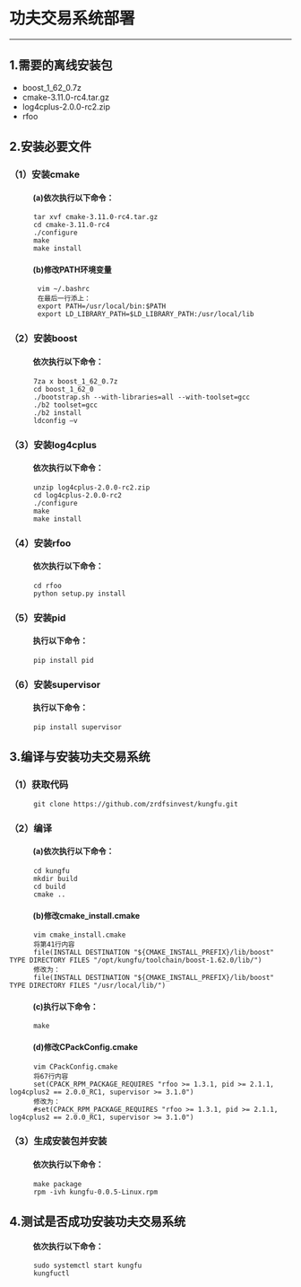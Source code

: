 ﻿# 功夫交易系统部署
-------------------
## 1.需要的离线安装包
* boost_1_62_0.7z
* cmake-3.11.0-rc4.tar.gz
* log4cplus-2.0.0-rc2.zip
* rfoo

## 2.安装必要文件
### （1）安装cmake
#### 　　　(a)依次执行以下命令：
          tar xvf cmake-3.11.0-rc4.tar.gz
          cd cmake-3.11.0-rc4
          ./configure
          make
          make install
#### 　　　(b)修改PATH环境变量
           vim ~/.bashrc
           在最后一行添上：
           export PATH=/usr/local/bin:$PATH
           export LD_LIBRARY_PATH=$LD_LIBRARY_PATH:/usr/local/lib
### （2）安装boost
#### 　　　依次执行以下命令：
          7za x boost_1_62_0.7z
          cd boost_1_62_0
          ./bootstrap.sh --with-libraries=all --with-toolset=gcc
          ./b2 toolset=gcc
          ./b2 install
          ldconfig –v
### （3）安装log4cplus
#### 　　　依次执行以下命令：
          unzip log4cplus-2.0.0-rc2.zip
          cd log4cplus-2.0.0-rc2
          ./configure
          make
          make install
### （4）安装rfoo
#### 　　　依次执行以下命令：
          cd rfoo
          python setup.py install
### （5）安装pid
#### 　　　执行以下命令：
          pip install pid
### （6）安装supervisor
#### 　　　执行以下命令：
          pip install supervisor
## 3.编译与安装功夫交易系统
### （1）获取代码
          git clone https://github.com/zrdfsinvest/kungfu.git
### （2）编译
#### 　　　(a)依次执行以下命令：
          cd kungfu
          mkdir build
          cd build
          cmake ..
#### 　　　(b)修改cmake_install.cmake
          vim cmake_install.cmake
          将第41行内容
          file(INSTALL DESTINATION "${CMAKE_INSTALL_PREFIX}/lib/boost" TYPE DIRECTORY FILES "/opt/kungfu/toolchain/boost-1.62.0/lib/")
          修改为：
          file(INSTALL DESTINATION "${CMAKE_INSTALL_PREFIX}/lib/boost" TYPE DIRECTORY FILES "/usr/local/lib/")
#### 　　　(c)执行以下命令：
          make
#### 　　　(d)修改CPackConfig.cmake
          vim CPackConfig.cmake
          将67行内容
          set(CPACK_RPM_PACKAGE_REQUIRES "rfoo >= 1.3.1, pid >= 2.1.1, log4cplus2 == 2.0.0_RC1, supervisor >= 3.1.0")
          修改为：
          #set(CPACK_RPM_PACKAGE_REQUIRES "rfoo >= 1.3.1, pid >= 2.1.1, log4cplus2 == 2.0.0_RC1, supervisor >= 3.1.0")
### （3）生成安装包并安装
#### 　　　依次执行以下命令：
          make package
          rpm -ivh kungfu-0.0.5-Linux.rpm
## 4.测试是否成功安装功夫交易系统
#### 　　　依次执行以下命令：
          sudo systemctl start kungfu
          kungfuctl
